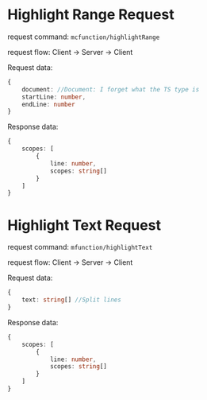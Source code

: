 
# Highlight Range Request

request command: `mcfunction/highlightRange`  
  
request flow: Client -> Server -> Client  
  
Request data:
```ts
{
    document: //Document: I forget what the TS type is
    startLine: number,
    endLine: number
}
```
Response data:
```ts
{
    scopes: [
        {
            line: number,
            scopes: string[]
        }
    ]
}
```

# Highlight Text Request

request command: `mfunction/highlightText`  
  
request flow: Client -> Server -> Client  
  
Request data:
```ts
{
    text: string[] //Split lines
}
```
Response data:
```ts
{
    scopes: [
        {
            line: number,
            scopes: string[]
        }
    ]
}
```
